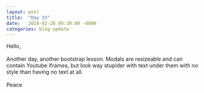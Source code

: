 ```yaml
---
layout: post
title:  "Day 33"
date:   2018-02-26 09:30:00 -0800
categories: blog update
---
```

Hello,
<br><br>
Another day, another bootstrap lesson. Modals are resizeable and can contain Youtube iframes, but look way stupider with text under them with no style than having no text at all.
<br><br>
Peace
